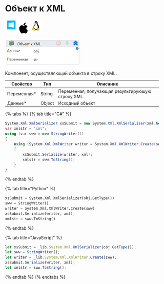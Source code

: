 # Объект к XML

![](<../../../../.gitbook/assets/image (119) (72).png>)

![](<../../../../.gitbook/assets/image (390).png>)

Компонент, осуществляющий объекта в строку XML.

| Свойство     | Тип    | Описание                                         |
| ------------ | ------ | ------------------------------------------------ |
| Переменная\* | String | Переменная, получающая результирующую строку XML |
| Данные\*     | Object | Исходный объект                                  |

{% tabs %}
{% tab title="C#" %}
```csharp
System.Xml.XmlSerializer xsSubmit = new System.Xml.XmlSerializer(xml.GetType());
var xmlstr = "xml";
using (var sww = new StringWriter())
{
    using (System.Xml.XmlWriter writer = System.Xml.XmlWriter.Create(sww))
    {
        xsSubmit.Serialize(writer, xml);
        xmlstr = sww.ToString(); 
    }
}
```
{% endtab %}

{% tab title="Python" %}
```python
xsSubmit = System.Xml.XmlSerializer(obj.GetType())
sww = StringWriter()
writer = System.Xml.XmlWriter.Create(sww)
xsSubmit.Serialize(writer, xml);
xmlstr = sww.ToString()
```
{% endtab %}

{% tab title="JavaScript" %}
```javascript
let xsSubmit = _lib.System.Xml.XmlSerializer(obj.GetType());
let sww = StringWriter();
let writer = _lib.System.Xml.XmlWriter.Create(sww);
xsSubmit.Serialize(writer, xml);
let xmlstr = sww.ToString();
```
{% endtab %}
{% endtabs %}
